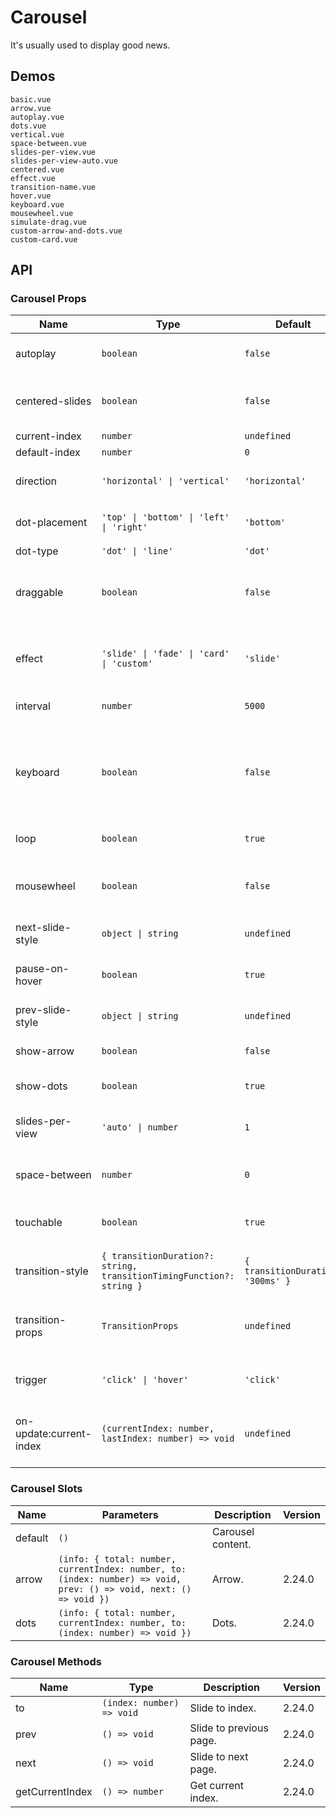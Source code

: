 # Carousel

It's usually used to display good news.

## Demos

```demo
basic.vue
arrow.vue
autoplay.vue
dots.vue
vertical.vue
space-between.vue
slides-per-view.vue
slides-per-view-auto.vue
centered.vue
effect.vue
transition-name.vue
hover.vue
keyboard.vue
mousewheel.vue
simulate-drag.vue
custom-arrow-and-dots.vue
custom-card.vue
```

## API

### Carousel Props

| Name | Type | Default | Description | Version |
| --- | --- | --- | --- | --- |
| autoplay | `boolean` | `false` | Whether to scroll automatically. |  |
| centered-slides | `boolean` | `false` | Whether to center the current view carousel. | 2.24.0 |
| current-index | `number` | `undefined` | current index. | 2.24.0 |
| default-index | `number` | `0` | default index. | 2.24.0 |
| direction | `'horizontal' \| 'vertical'` | `'horizontal'` | Carousel shows the direction. |  |
| dot-placement | `'top' \| 'bottom' \| 'left' \| 'right'` | `'bottom'` | Dot placement in the panel. | 2.24.0 |
| dot-type | `'dot' \| 'line'` | `'dot'` | Dot style. | 2.24.0 |
| draggable | `boolean` | `false` | Whether to switch the carousel by dragging the mouse. | 2.24.0 |
| effect | `'slide' \| 'fade' \| 'card' \| 'custom'` | `'slide'` | Transition effect when switching between carousel. | 2.24.0, `'card'` 2.24.2 |
| interval | `number` | `5000` | Auto play interval (ms). |  |
| keyboard | `boolean` | `false` | Whether to switch the carousel by pressing the key, it only works when the focus is on Dots. | 2.24.0 |
| loop | `boolean` | `true` | Whether to loop. | 2.24.0 |
| mousewheel | `boolean` | `false` | Whether to switch the carousel through the mouse wheel. | 2.24.0 |
| next-slide-style | `object \| string` | `undefined` | Next slide's style. | 2.27.0 |
| pause-on-hover | `boolean` | `true` | Whether to pause auto play when hovering. | NEXT_VERSION |
| prev-slide-style | `object \| string` | `undefined` | Previous slide's style. | 2.27.0 |
| show-arrow | `boolean` | `false` | Whether to show arrow buttons. | 2.24.0 |
| show-dots | `boolean` | `true` | Whether to show dots. | 2.24.0 |
| slides-per-view | `'auto' \| number` | `1` | Number of carousels displayed on per view. | 2.24.0 |
| space-between | `number` | `0` | The spacing between the carousels. | 2.24.0 |
| touchable | `boolean` | `true` | Whether to switch the carousel by touch. | 2.24.0 |
| transition-style | `{ transitionDuration?: string, transitionTimingFunction?: string }` | `{ transitionDuration: '300ms' }` | The style of the transition effect. | 2.24.0 |
| transition-props | `TransitionProps` | `undefined` | Custom transition effect properties, [reference](https://v3.vuejs.org/api/built-in-components.html#transition). | 2.24.0 |
| trigger | `'click' \| 'hover'` | `'click'` | The method of manual switching. |  |
| on-update:current-index | `(currentIndex: number, lastIndex: number) => void` | `undefined` | Callback function when the current index changes. | 2.24.0 |

### Carousel Slots

| Name | Parameters | Description | Version |
| --- | --- | --- | --- |
| default | `()` | Carousel content. |
| arrow | `(info: { total: number, currentIndex: number, to: (index: number) => void, prev: () => void, next: () => void })` | Arrow. | 2.24.0 |
| dots | `(info: { total: number, currentIndex: number, to: (index: number) => void })` | Dots. | 2.24.0 |

### Carousel Methods

| Name | Type | Description | Version |
| --- | --- | --- | --- |
| to | `(index: number) => void` | Slide to index. | 2.24.0 |
| prev | `() => void` | Slide to previous page. | 2.24.0 |
| next | `() => void` | Slide to next page. | 2.24.0 |
| getCurrentIndex | `() => number` | Get current index. | 2.24.0 |
